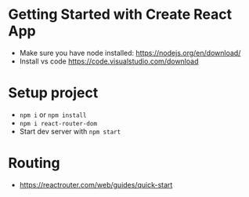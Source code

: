 # Getting Started with Create React App
- Make sure you have node installed: https://nodejs.org/en/download/
- Install vs code https://code.visualstudio.com/download

# Setup project
- `npm i` or `npm install` 
- `npm i react-router-dom`
- Start dev server with `npm start`

# Routing
- https://reactrouter.com/web/guides/quick-start
